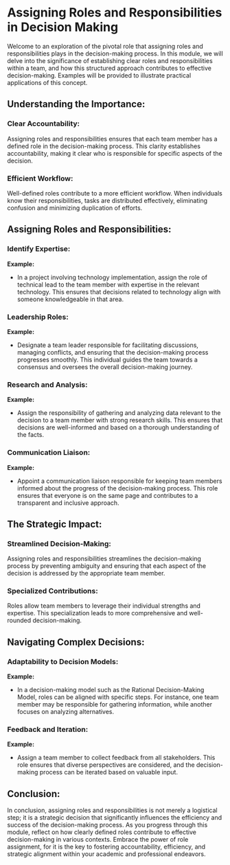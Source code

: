 # Assigning Roles and Responsibilities in Decision Making

Welcome to an exploration of the pivotal role that assigning roles and responsibilities plays in the decision-making process. In this module, we will delve into the significance of establishing clear roles and responsibilities within a team, and how this structured approach contributes to effective decision-making. Examples will be provided to illustrate practical applications of this concept.

## **Understanding the Importance:**

### **Clear Accountability:**
Assigning roles and responsibilities ensures that each team member has a defined role in the decision-making process. This clarity establishes accountability, making it clear who is responsible for specific aspects of the decision.

### **Efficient Workflow:**
Well-defined roles contribute to a more efficient workflow. When individuals know their responsibilities, tasks are distributed effectively, eliminating confusion and minimizing duplication of efforts.

## **Assigning Roles and Responsibilities:**

### **Identify Expertise:**
<div class="red">

**Example:**
  - In a project involving technology implementation, assign the role of technical lead to the team member with expertise in the relevant technology. This ensures that decisions related to technology align with someone knowledgeable in that area.
</div>

### **Leadership Roles:**
<div class="red">

**Example:**
  - Designate a team leader responsible for facilitating discussions, managing conflicts, and ensuring that the decision-making process progresses smoothly. This individual guides the team towards a consensus and oversees the overall decision-making journey.
</div>

### **Research and Analysis:**
<div class="red">

**Example:**
  - Assign the responsibility of gathering and analyzing data relevant to the decision to a team member with strong research skills. This ensures that decisions are well-informed and based on a thorough understanding of the facts.
</div>

### **Communication Liaison:**
<div class="red">

**Example:**
  - Appoint a communication liaison responsible for keeping team members informed about the progress of the decision-making process. This role ensures that everyone is on the same page and contributes to a transparent and inclusive approach.
</div>

## **The Strategic Impact:**

### **Streamlined Decision-Making:**
Assigning roles and responsibilities streamlines the decision-making process by preventing ambiguity and ensuring that each aspect of the decision is addressed by the appropriate team member.

### **Specialized Contributions:**
Roles allow team members to leverage their individual strengths and expertise. This specialization leads to more comprehensive and well-rounded decision-making.

## **Navigating Complex Decisions:**

### **Adaptability to Decision Models:**
<div class="red">

**Example:**
  - In a decision-making model such as the Rational Decision-Making Model, roles can be aligned with specific steps. For instance, one team member may be responsible for gathering information, while another focuses on analyzing alternatives.
</div>


### **Feedback and Iteration:**
<div class="red">

**Example:**
  - Assign a team member to collect feedback from all stakeholders. This role ensures that diverse perspectives are considered, and the decision-making process can be iterated based on valuable input.
</div>

## **Conclusion:**

In conclusion, assigning roles and responsibilities is not merely a logistical step; it is a strategic decision that significantly influences the efficiency and success of the decision-making process. As you progress through this module, reflect on how clearly defined roles contribute to effective decision-making in various contexts. Embrace the power of role assignment, for it is the key to fostering accountability, efficiency, and strategic alignment within your academic and professional endeavors.

